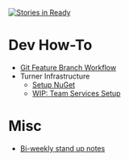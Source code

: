 [![Stories in Ready](https://badge.waffle.io/turner-industries/dev-dept.png?label=ready&title=Ready)](https://waffle.io/turner-industries/dev-dept)

# Dev How-To

* [Git Feature Branch Workflow](how-to/git-workflow.md)
* Turner Infrastructure
  * [Setup NuGet](how-to/CI-Nuget/ci-nuget.md)
  * [WIP: Team Services Setup](how-to/team-services-setup.md)

# Misc

* [Bi-weekly stand up notes](stand-up-notes.md)
